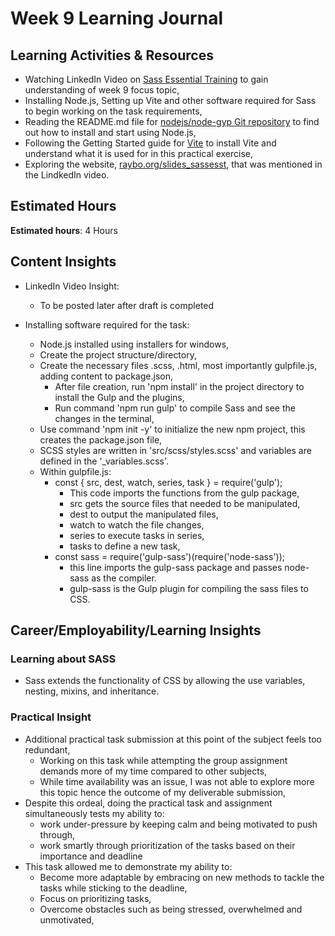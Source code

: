 # Week 9 Learning Journal <br/>

## Learning Activities & Resources
* Watching LinkedIn Video on [Sass Essential Training](https://www.linkedin.com/learning/sass-essential-training-15630917/sass-requirements?u=2223545) to gain understanding of week 9 focus topic,
* Installing Node.js, Setting up Vite and other software required for Sass to begin working on the task requirements,
* Reading the README.md file for [nodejs/node-gyp Git repository](https://github.com/nodejs/node-gyp#on-windows) to find out how to install and start using Node.js,
* Following the Getting Started guide for [Vite](https://vitejs.dev/guide/) to install Vite and understand what it is used for in this practical exercise,
* Exploring the website, [raybo.org/slides_sassesst](https://raybo.org/slides_sassesst/#/), that was mentioned in the LindkedIn video. 


## Estimated Hours
**Estimated hours**: 4 Hours

## Content Insights
* LinkedIn Video Insight: 
  - To be posted later after draft is completed


* Installing software required for the task: 
  - Node.js installed using installers for windows,
  - Create the project structure/directory,
  - Create the necessary files .scss, .html, most importantly gulpfile.js, adding content to package.json,
    - After file creation, run 'npm install' in the project directory to install the Gulp and the plugins,
    - Run command 'npm run gulp' to compile Sass and see the changes in the terminal,
  - Use command 'npm init -y' to initialize the new npm project, this creates the package.json file,
  - SCSS styles are written in 'src/scss/styles.scss' and variables are defined in the '_variables.scss'.
  - Within gulpfile.js:
    - const { src, dest, watch, series, task } = require('gulp');
      - This code imports the functions from the gulp package,
      - src gets the source files that needed to be manipulated,
      - dest to output the manipulated files,
      - watch to watch the file changes,
      - series to execute tasks in series,
      - tasks to define a new task,
    - const sass = require('gulp-sass')(require('node-sass'));
      - this line imports the gulp-sass package and passes node-sass as the compiler.
      - gulp-sass is the Gulp plugin for compiling the sass files to CSS.
    
    

## Career/Employability/Learning Insights

### Learning about SASS<br>
  - Sass extends the functionality of CSS by allowing the use variables, nesting, mixins, and inheritance.

### Practical Insight<br>
  - Additional practical task submission at this point of the subject feels too redundant,
    - Working on this task while attempting the group assignment demands more of my time compared to other subjects,
    - While time availability was an issue, I was not able to explore more this topic hence the outcome of my deliverable submission,
  - Despite this ordeal, doing the practical task and assignment simultaneously tests my ability to:
    - work under-pressure by keeping calm and being motivated to push through,
    - work smartly through prioritization of the tasks based on their importance and deadline
  - This task allowed me to demonstrate my ability to: 
    - Become more adaptable by embracing on new methods to tackle the tasks while sticking to the deadline,
    - Focus on prioritizing tasks,
    - Overcome obstacles such as being stressed, overwhelmed and unmotivated,
